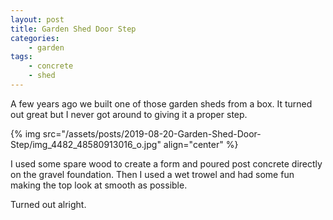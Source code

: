 ```yaml
---
layout: post
title: Garden Shed Door Step
categories:
    - garden
tags:
    - concrete
    - shed
---
```



A few years ago we built one of those garden sheds from a box. It turned out great but I never got around to giving it a proper step.




{% img src="/assets/posts/2019-08-20-Garden-Shed-Door-Step/img_4482_48580913016_o.jpg"    align="center" %}


I used some spare wood to create a form and poured post concrete directly on the gravel foundation. Then I used a wet trowel and had some fun making the top look at smooth as possible.




Turned out alright.


